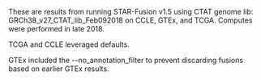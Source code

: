 These are results from running STAR-Fusion v1.5 using CTAT genome lib: GRCh38_v27_CTAT_lib_Feb092018
on CCLE, GTEx, and TCGA.  Computes were performed in late 2018.

TCGA and CCLE leveraged defaults.

GTEx included the --no_annotation_filter to prevent discarding fusions based on earlier GTEx results.

